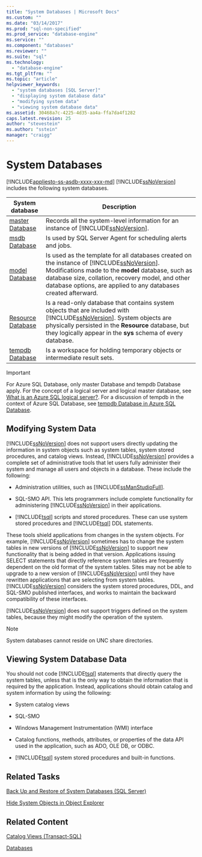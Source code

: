 ```yaml
---
title: "System Databases | Microsoft Docs"
ms.custom: ""
ms.date: "03/14/2017"
ms.prod: "sql-non-specified"
ms.prod_service: "database-engine"
ms.service: ""
ms.component: "databases"
ms.reviewer: ""
ms.suite: "sql"
ms.technology: 
  - "database-engine"
ms.tgt_pltfrm: ""
ms.topic: "article"
helpviewer_keywords: 
  - "system databases [SQL Server]"
  - "displaying system database data"
  - "modifying system data"
  - "viewing system database data"
ms.assetid: 30468a7c-4225-4d35-aa4a-ffa7da4f1282
caps.latest.revision: 25
author: "stevestein"
ms.author: "sstein"
manager: "craigg"
---
```

# System Databases
[!INCLUDE[appliesto-ss-asdb-xxxx-xxx-md](../../includes/appliesto-ss-asdb-xxxx-xxx-md.md)]
  [!INCLUDE[ssNoVersion](../../includes/ssnoversion-md.md)] includes the following system databases.  
  
|System database|Description|  
|---------------------|-----------------|  
|[master Database](../../relational-databases/databases/master-database.md)|Records all the system-level information for an instance of [!INCLUDE[ssNoVersion](../../includes/ssnoversion-md.md)].|  
|[msdb Database](../../relational-databases/databases/msdb-database.md)|Is used by SQL Server Agent for scheduling alerts and jobs.|  
|[model Database](../../relational-databases/databases/model-database.md)|Is used as the template for all databases created on the instance of [!INCLUDE[ssNoVersion](../../includes/ssnoversion-md.md)]. Modifications made to the **model** database, such as database size, collation, recovery model, and other database options, are applied to any databases created afterward.|  
|[Resource Database](../../relational-databases/databases/resource-database.md)|Is a read-only database that contains system objects that are included with [!INCLUDE[ssNoVersion](../../includes/ssnoversion-md.md)]. System objects are physically persisted in the **Resource** database, but they logically appear in the **sys** schema of every database.|  
|[tempdb Database](../../relational-databases/databases/tempdb-database.md)|Is a workspace for holding temporary objects or intermediate result sets.|  

> [!IMPORTANT]
> For Azure SQL Database, only master Database and tempdb Database apply. For the concept of a logical server and logical master database, see [What is an Azure SQL logical server?](https://docs.microsoft.com/azure/sql-database/sql-database-servers-databases#what-is-an-azure-sql-logical-server). For a discussion of tempdb in the context of Azure SQL Database, see [tempdb Database in Azure SQL Database](tempdb-database.md#tempdb-database-in-sql-database).
  
## Modifying System Data  
 [!INCLUDE[ssNoVersion](../../includes/ssnoversion-md.md)] does not support users directly updating the information in system objects such as system tables, system stored procedures, and catalog views. Instead, [!INCLUDE[ssNoVersion](../../includes/ssnoversion-md.md)] provides a complete set of administrative tools that let users fully administer their system and manage all users and objects in a database. These include the following:  
  
-   Administration utilities, such as [!INCLUDE[ssManStudioFull](../../includes/ssmanstudiofull-md.md)].  
  
-   SQL-SMO API. This lets programmers include complete functionality for administering [!INCLUDE[ssNoVersion](../../includes/ssnoversion-md.md)] in their applications.  
  
-   [!INCLUDE[tsql](../../includes/tsql-md.md)] scripts and stored procedures. These can use system stored procedures and [!INCLUDE[tsql](../../includes/tsql-md.md)] DDL statements.  
  
 These tools shield applications from changes in the system objects. For example, [!INCLUDE[ssNoVersion](../../includes/ssnoversion-md.md)] sometimes has to change the system tables in new versions of [!INCLUDE[ssNoVersion](../../includes/ssnoversion-md.md)] to support new functionality that is being added in that version. Applications issuing SELECT statements that directly reference system tables are frequently dependent on the old format of the system tables. Sites may not be able to upgrade to a new version of [!INCLUDE[ssNoVersion](../../includes/ssnoversion-md.md)] until they have rewritten applications that are selecting from system tables. [!INCLUDE[ssNoVersion](../../includes/ssnoversion-md.md)] considers the system stored procedures, DDL, and SQL-SMO published interfaces, and works to maintain the backward compatibility of these interfaces.  
  
 [!INCLUDE[ssNoVersion](../../includes/ssnoversion-md.md)] does not support triggers defined on the system tables, because they might modify the operation of the system.  
  
> [!NOTE]  
>  System databases cannot reside on UNC share directories.  
  
## Viewing System Database Data  
 You should not code [!INCLUDE[tsql](../../includes/tsql-md.md)] statements that directly query the system tables, unless that is the only way to obtain the information that is required by the application. Instead, applications should obtain catalog and system information by using the following:  
  
-   System catalog views  
  
-   SQL-SMO  
  
-   Windows Management Instrumentation (WMI) interface  
  
-   Catalog functions, methods, attributes, or properties of the data API used in the application, such as ADO, OLE DB, or ODBC.  
  
-   [!INCLUDE[tsql](../../includes/tsql-md.md)] system stored procedures and built-in functions.  
  
## Related Tasks  
 [Back Up and Restore of System Databases &#40;SQL Server&#41;](../../relational-databases/backup-restore/back-up-and-restore-of-system-databases-sql-server.md)  
  
 [Hide System Objects in Object Explorer](http://msdn.microsoft.com/library/c01d8804-838c-4f75-b78c-80e41e4fffdc)  
  
## Related Content  
 [Catalog Views &#40;Transact-SQL&#41;](../../relational-databases/system-catalog-views/catalog-views-transact-sql.md)  
  
 [Databases](../../relational-databases/databases/databases.md)  
  
  
